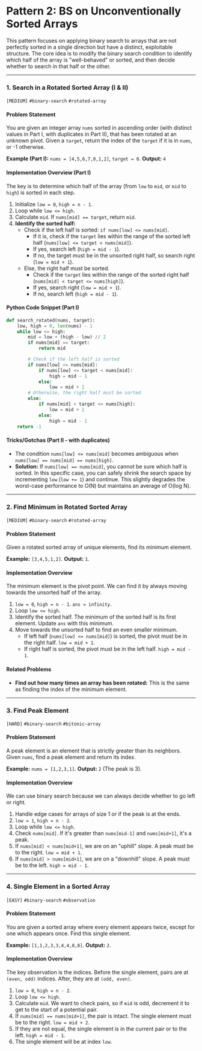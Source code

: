 # Pattern 2: BS on Unconventionally Sorted Arrays

This pattern focuses on applying binary search to arrays that are not perfectly sorted in a single direction but have a distinct, exploitable structure. The core idea is to modify the binary search condition to identify which half of the array is "well-behaved" or sorted, and then decide whether to search in that half or the other.

---

### 1. Search in a Rotated Sorted Array (I & II)
`[MEDIUM]` `#binary-search` `#rotated-array`

#### Problem Statement
You are given an integer array `nums` sorted in ascending order (with distinct values in Part I, with duplicates in Part II), that has been rotated at an unknown pivot. Given a `target`, return the index of the `target` if it is in `nums`, or -1 otherwise.

**Example (Part I):** `nums = [4,5,6,7,0,1,2]`, `target = 0`. **Output:** `4`

#### Implementation Overview (Part I)
The key is to determine which half of the array (from `low` to `mid`, or `mid` to `high`) is sorted in each step.
1.  Initialize `low = 0`, `high = n - 1`.
2.  Loop while `low <= high`.
3.  Calculate `mid`. If `nums[mid] == target`, return `mid`.
4.  **Identify the sorted half:**
    -   Check if the left half is sorted: `if nums[low] <= nums[mid]`.
        -   If it is, check if the `target` lies within the range of the sorted left half (`nums[low] <= target < nums[mid]`).
        -   If yes, search left (`high = mid - 1`).
        -   If no, the target must be in the unsorted right half, so search right (`low = mid + 1`).
    -   Else, the right half must be sorted.
        -   Check if the `target` lies within the range of the sorted right half (`nums[mid] < target <= nums[high]`).
        -   If yes, search right (`low = mid + 1`).
        -   If no, search left (`high = mid - 1`).

#### Python Code Snippet (Part I)
```python
def search_rotated(nums, target):
    low, high = 0, len(nums) - 1
    while low <= high:
        mid = low + (high - low) // 2
        if nums[mid] == target:
            return mid

        # Check if the left half is sorted
        if nums[low] <= nums[mid]:
            if nums[low] <= target < nums[mid]:
                high = mid - 1
            else:
                low = mid + 1
        # Otherwise, the right half must be sorted
        else:
            if nums[mid] < target <= nums[high]:
                low = mid + 1
            else:
                high = mid - 1
    return -1
```

#### Tricks/Gotchas (Part II - with duplicates)
- The condition `nums[low] <= nums[mid]` becomes ambiguous when `nums[low] == nums[mid] == nums[high]`.
- **Solution:** If `nums[low] == nums[mid]`, you cannot be sure which half is sorted. In this specific case, you can safely shrink the search space by incrementing `low` (`low += 1`) and continue. This slightly degrades the worst-case performance to O(N) but maintains an average of O(log N).

---

### 2. Find Minimum in Rotated Sorted Array
`[MEDIUM]` `#binary-search` `#rotated-array`

#### Problem Statement
Given a rotated sorted array of unique elements, find its minimum element.

**Example:** `[3,4,5,1,2]`. **Output:** `1`.

#### Implementation Overview
The minimum element is the pivot point. We can find it by always moving towards the unsorted half of the array.
1.  `low = 0`, `high = n - 1`. `ans = infinity`.
2.  Loop `low <= high`.
3.  Identify the sorted half. The minimum of the sorted half is its first element. Update `ans` with this minimum.
4.  Move towards the unsorted half to find an even smaller minimum.
    -   If left half (`nums[low] <= nums[mid]`) is sorted, the pivot must be in the right half. `low = mid + 1`.
    -   If right half is sorted, the pivot must be in the left half. `high = mid - 1`.

#### Related Problems
- **Find out how many times an array has been rotated:** This is the same as finding the index of the minimum element.

---

### 3. Find Peak Element
`[HARD]` `#binary-search` `#bitonic-array`

#### Problem Statement
A peak element is an element that is strictly greater than its neighbors. Given `nums`, find a peak element and return its index.

**Example:** `nums = [1,2,3,1]`. **Output:** `2` (The peak is 3).

#### Implementation Overview
We can use binary search because we can always decide whether to go left or right.
1.  Handle edge cases for arrays of size 1 or if the peak is at the ends.
2.  `low = 1`, `high = n - 2`.
3.  Loop while `low <= high`.
4.  Check `nums[mid]`. If it's greater than `nums[mid-1]` and `nums[mid+1]`, it's a peak.
5.  If `nums[mid] < nums[mid+1]`, we are on an "uphill" slope. A peak must be to the right. `low = mid + 1`.
6.  If `nums[mid] > nums[mid+1]`, we are on a "downhill" slope. A peak must be to the left. `high = mid - 1`.

---

### 4. Single Element in a Sorted Array
`[EASY]` `#binary-search` `#observation`

#### Problem Statement
You are given a sorted array where every element appears twice, except for one which appears once. Find this single element.

**Example:** `[1,1,2,3,3,4,4,8,8]`. **Output:** `2`.

#### Implementation Overview
The key observation is the indices. Before the single element, pairs are at `(even, odd)` indices. After, they are at `(odd, even)`.
1.  `low = 0`, `high = n - 2`.
2.  Loop `low <= high`.
3.  Calculate `mid`. We want to check pairs, so if `mid` is odd, decrement it to get to the start of a potential pair.
4.  If `nums[mid] == nums[mid+1]`, the pair is intact. The single element must be to the right. `low = mid + 2`.
5.  If they are not equal, the single element is in the current pair or to the left. `high = mid - 1`.
6.  The single element will be at index `low`.

